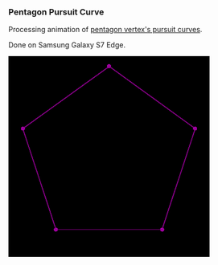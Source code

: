 ### Pentagon Pursuit Curve

Processing animation of [pentagon vertex's pursuit curves](https://en.wikipedia.org/wiki/Pursuit_curve).

Done on Samsung Galaxy S7 Edge.

![Image](https://github.com/carlospinto93p/PentagonPursuitCurves/blob/master/Images/gif.gif)